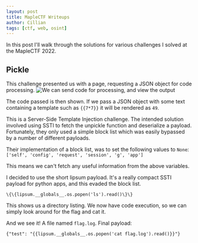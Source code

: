 ```yaml
---
layout: post
title: MapleCTF Writeups
author: Cillian
tags: [ctf, web, osint]
---
```

In this post I'll walk through the solutions for various challenges I solved at the MapleCTF 2022.

<!-- read more -->

## Pickle

This challenge presented us with a page, requesting a JSON object for code processing.
![We can send code for processing, and view the output](https://i.imgur.com/Zu8h3zD.png)

The code passed is then shown. If we pass a JSON object with some text containing a template such as `{{7*7}}` it will be rendered as `49`.

This is a Server-Side Template Injection challenge. The intended solution involved using SSTI to fetch the unpickle function and deserialize a payload. Fortunately, they only used a simple block list which was easily bypassed by a number of different payloads.

Their implementation of a block list, was to set the following values to ``None``: ``['self', 'config', 'request', 'session', 'g', 'app']``

This means we can't fetch any useful information from the above variables.

I decided to use the short lipsum payload. It's a really compact SSTI payload for python apps, and this evaded the block list.
```
\{\{lipsum.__globals__.os.popen('ls').read()\}\}
```

This shows us a directory listing. We now have code execution, so we can simply look around for the flag and cat it.

And we see it! A file named `flag.log`. Final payload:

```
{"test": "{{lipsum.__globals__.os.popen('cat flag.log').read()}}"}
```

